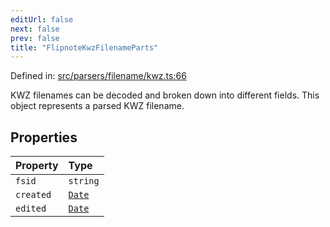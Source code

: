 ```yaml
---
editUrl: false
next: false
prev: false
title: "FlipnoteKwzFilenameParts"
---
```


Defined in: [src/parsers/filename/kwz.ts:66](https://github.com/jaames/flipnote.js/blob/fa9305c29e8ec1c9100d20a6b44d2fa614eb1888/src/parsers/filename/kwz.ts#L66)

KWZ filenames can be decoded and broken down into different fields. This object represents a parsed KWZ filename.

## Properties

| Property | Type |
| :------ | :------ |
| <a id="fsid"></a> `fsid` | `string` |
| <a id="created"></a> `created` | [`Date`](https://developer.mozilla.org/docs/Web/JavaScript/Reference/Global_Objects/Date) |
| <a id="edited"></a> `edited` | [`Date`](https://developer.mozilla.org/docs/Web/JavaScript/Reference/Global_Objects/Date) |
